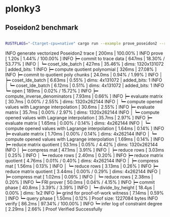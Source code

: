 # plonky3


## Poseidon2 benchmark
```bash

RUSTFLAGS="-Ctarget-cpu=native" cargo run --example prove_poseidon2 --release --features parallel 

```


INFO     generate vectorized Poseidon2 trace [ 200ms | 100.00% ]
INFO     prove [ 1.20s | 1.44% / 100.00% ]
INFO     ┝━ commit to trace data [ 647ms | 18.30% / 53.77% ]
INFO     │  ┕━ coset_lde_batch [ 427ms | 35.46% ] dims: 1320x131072 | added_bits: 1
INFO     ┝━ compute quotient polynomial [ 326ms | 27.08% ]
INFO     ┝━ commit to quotient poly chunks [ 24.0ms | 0.94% / 1.99% ]
INFO     │  ┝━ coset_lde_batch [ 6.63ms | 0.55% ] dims: 4x131072 | added_bits: 1
INFO     │  ┕━ coset_lde_batch [ 6.12ms | 0.51% ] dims: 4x131072 | added_bits: 1
INFO     ┕━ open [ 189ms | 0.02% / 15.72% ]
INFO        ┝━ compute_inverse_denominators [ 7.93ms | 0.66% ]
INFO        ┝━ evaluate matrix [ 30.7ms | 0.00% / 2.55% ] dims: 1320x262144
INFO        │  ┕━ compute opened values with Lagrange interpolation [ 30.6ms | 2.55% ]
INFO        ┝━ evaluate matrix [ 35.7ms | 0.00% / 2.97% ] dims: 1320x262144
INFO        │  ┕━ compute opened values with Lagrange interpolation [ 35.7ms | 2.97% ]
INFO        ┝━ evaluate matrix [ 1.65ms | 0.00% / 0.14% ] dims: 4x262144
INFO        │  ┕━ compute opened values with Lagrange interpolation [ 1.64ms | 0.14% ]
INFO        ┝━ evaluate matrix [ 1.70ms | 0.00% / 0.14% ] dims: 4x262144
INFO        │  ┕━ compute opened values with Lagrange interpolation [ 1.69ms | 0.14% ]
INFO        ┝━ reduce matrix quotient [ 53.1ms | 0.05% / 4.42% ] dims: 1320x262144
INFO        │  ┝━ compress mat [ 47.1ms | 3.91% ]
INFO        │  ┝━ reduce rows [ 3.03ms | 0.25% ]
INFO        │  ┕━ reduce rows [ 2.40ms | 0.20% ]
INFO        ┝━ reduce matrix quotient [ 4.76ms | 0.01% / 0.40% ] dims: 4x262144
INFO        │  ┝━ compress mat [ 1.56ms | 0.13% ]
INFO        │  ┕━ reduce rows [ 3.13ms | 0.26% ]
INFO        ┝━ reduce matrix quotient [ 3.44ms | 0.00% / 0.29% ] dims: 4x262144
INFO        │  ┝━ compress mat [ 1.02ms | 0.09% ]
INFO        │  ┕━ reduce rows [ 2.38ms | 0.20% ]
INFO        ┕━ FRI prover [ 50.0ms | 0.04% / 4.15% ]
INFO           ┝━ commit phase [ 40.8ms | 3.39% / 3.39% ]
INFO           │  ┕━ divide_by_height [ 18.4µs | 0.00% ] dims: 1x2
INFO           ┝━ grind for proof-of-work witness [ 7.14ms | 0.59% ]
INFO           ┕━ query phase [ 1.50ms | 0.12% ]
Proof size: 1227084 bytes
INFO     verify [ 86.2ms | 97.34% / 100.00% ]
INFO     ┕━ infer log of constraint degree [ 2.29ms | 2.66% ]
Proof Verified Successfully
